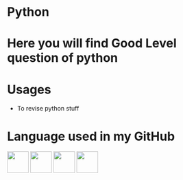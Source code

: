 # Python
# Here you will find Good Level question of python 

# Usages
- To revise python stuff
# Language used in my GitHub
<img src="https://upload.wikimedia.org/wikipedia/commons/6/61/HTML5_logo_and_wordmark.svg" width="50" height="50"> <img src="https://upload.wikimedia.org/wikipedia/commons/1/18/ISO_C%2B%2B_Logo.svg" width="50" height="50"> <img src="https://upload.wikimedia.org/wikipedia/commons/c/c3/Python-logo-notext.svg" width="50" height="50">
<img src="https://user-images.githubusercontent.com/25181517/192106070-46255bcf-65e6-4c6b-a296-bf8d0d8fb2a7.png" width="50" height="50"> 
